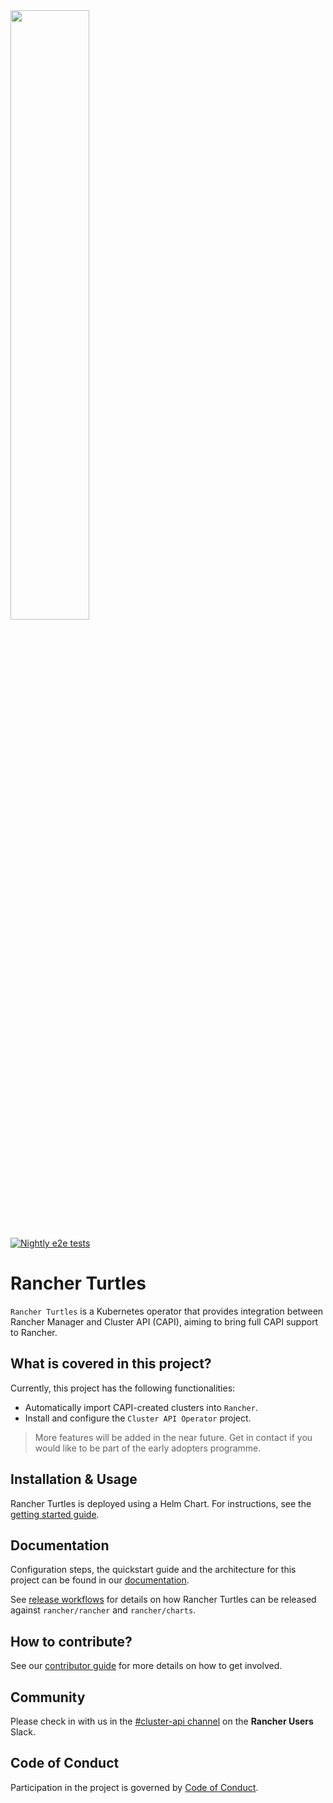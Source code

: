 <img src="./logos/cupid.png" width="50%" height="50%">

[![Nightly e2e tests](https://github.com/rancher/turtles/actions/workflows/e2e-long.yaml/badge.svg)](https://github.com/rancher/turtles/actions/workflows/e2e-long.yaml)

# Rancher Turtles

`Rancher Turtles` is a Kubernetes operator that provides integration between Rancher Manager and Cluster API (CAPI), aiming to bring full CAPI support to Rancher.

## What is covered in this project?

Currently, this project has the following functionalities:

- Automatically import CAPI-created clusters into `Rancher`.
- Install and configure the `Cluster API Operator` project.

> More features will be added in the near future. Get in contact if you would like to be part of the early adopters programme.

## Installation & Usage

Rancher Turtles is deployed using a Helm Chart. For instructions, see the [getting started guide](https://turtles.docs.rancher.com/turtles/stable/en/tutorials/quickstart.html).

## Documentation

Configuration steps, the quickstart guide and the architecture for this project can be found in our [documentation](https://turtles.docs.rancher.com).

See [release workflows](docs/release-automation-workflows.md) for details on how Rancher Turtles can be released against `rancher/rancher` and `rancher/charts`.

## How to contribute?

See our [contributor guide](CONTRIBUTING.md) for more details on how to get involved.

## Community

Please check in with us in the [#cluster-api channel](https://rancher-users.slack.com/archives/C060L985ZGC) on the **Rancher Users** Slack.

## Code of Conduct

Participation in the project is governed by [Code of Conduct](code-of-conduct.md).
